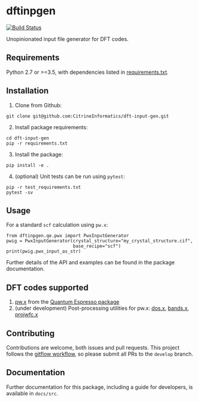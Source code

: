 # dftinpgen

[![Build Status](https://travis-ci.com/CitrineInformatics/dft-input-gen.svg?token=qbMA4N9P9kHgFLrLQ51g&branch=master)](https://travis-ci.com/CitrineInformatics/dft-input-gen)

Unopinionated input file generator for DFT codes.


## Requirements

Python 2.7 or >=3.5, with dependencies listed in
[requirements.txt](https://github.com/CitrineInformatics/dft-input-gen/blob/master/requirements.txt).


## Installation

1. Clone from Github:

```
git clone git@github.com:CitrineInformatics/dft-input-gen.git
```

2. Install package requirements:

```
cd dft-input-gen
pip -r requirements.txt
```

3. Install the package:

```
pip install -e .
```

4. (optional) Unit tests can be run using `pytest`:

```
pip -r test_requirements.txt
pytest -sv
```


## Usage

For a standard `scf` calculation using `pw.x`:

```
from dftinpgen.qe.pwx import PwxInputGenerator
pwig = PwxInputGenerator(crystal_structure="my_crystal_structure.cif",
                         base_recipe="scf")
print(pwig.pwx_input_as_str)
```

Further details of the API and examples can be found in the package documentation.


## DFT codes supported

1. [pw.x](https://www.quantum-espresso.org/Doc/INPUT_PW.html) from the
   [Quantum Espresso package](https://www.quantum-espresso.org/)
2. (under development) Post-processing utilities for pw.x:
   [dos.x](https://www.quantum-espresso.org/Doc/INPUT_DOS.html),
   [bands.x](https://www.quantum-espresso.org/Doc/INPUT_BANDS.html),
   [projwfc.x](https://www.quantum-espresso.org/Doc/INPUT_PROJWFC.html)


## Contributing

Contributions are welcome, both issues and pull requests. This project follows
the [gitflow
workflow](https://www.atlassian.com/git/tutorials/comparing-workflows#gitflow-workflow),
so please submit all PRs to the `develop` branch.


## Documentation

Further documentation for this package, including a guide for developers, is
available in `docs/src`.
